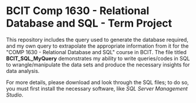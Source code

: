# BCIT Comp 1630 - Relational Database and SQL - Term Project
This repository includes the query used to generate the database required, and my own query to extrapolate the appropriate information from it for the "COMP 1630 - Relational Database and SQL" course in BCIT. The file titled **BCIT_SQL_MyQuery** demonstrates my ability to write queries/codes in SQL to wrangle/manipulate the data sets and produce the necessary insights for data analysis.

For more details, please download and look through the SQL files; to do so, you must first install the necessary software, like *SQL Server Management Studio*. 
